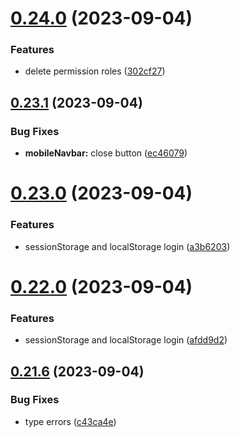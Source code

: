 # [0.24.0](https://github.com/onesoft-sudo/sudobot-dashboard/compare/v0.23.1...v0.24.0) (2023-09-04)


### Features

* delete permission roles ([302cf27](https://github.com/onesoft-sudo/sudobot-dashboard/commit/302cf27386b1b597c26a28185f12d0b7cc852b77))



## [0.23.1](https://github.com/onesoft-sudo/sudobot-dashboard/compare/v0.23.0...v0.23.1) (2023-09-04)


### Bug Fixes

* **mobileNavbar:** close button ([ec46079](https://github.com/onesoft-sudo/sudobot-dashboard/commit/ec460795ebe688bc75b2e9d67a90e8530b24c6eb))



# [0.23.0](https://github.com/onesoft-sudo/sudobot-dashboard/compare/v0.22.0...v0.23.0) (2023-09-04)


### Features

* sessionStorage and localStorage login ([a3b6203](https://github.com/onesoft-sudo/sudobot-dashboard/commit/a3b6203959eb3d15f762be6fea8170a474e698c0))



# [0.22.0](https://github.com/onesoft-sudo/sudobot-dashboard/compare/v0.21.6...v0.22.0) (2023-09-04)


### Features

* sessionStorage and localStorage login ([afdd9d2](https://github.com/onesoft-sudo/sudobot-dashboard/commit/afdd9d24136b843ac3fca3dc82b866bc9d90cbc4))



## [0.21.6](https://github.com/onesoft-sudo/sudobot-dashboard/compare/v0.21.5...v0.21.6) (2023-09-04)


### Bug Fixes

* type errors ([c43ca4e](https://github.com/onesoft-sudo/sudobot-dashboard/commit/c43ca4e598cf196e0f74b41d816e1ce5718f033f))



